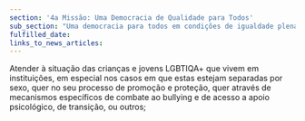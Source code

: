 ```yaml
---
section: '4a Missão: Uma Democracia de Qualidade para Todos'
sub_section: "Uma democracia para todos em condições de igualdade plena"
fulfilled_date:
links_to_news_articles:
---
```


Atender à situação das crianças e jovens LGBTIQA+ que vivem em instituições, em especial nos casos em que estas estejam separadas por sexo, quer no seu processo de promoção e proteção, quer através de mecanismos específicos de combate ao bullying e de acesso a apoio psicológico, de transição, ou outros;
